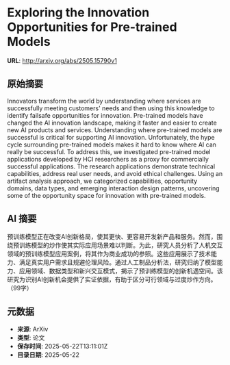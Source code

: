 # Exploring the Innovation Opportunities for Pre-trained Models

**URL**: http://arxiv.org/abs/2505.15790v1

## 原始摘要

Innovators transform the world by understanding where services are
successfully meeting customers' needs and then using this knowledge to identify
failsafe opportunities for innovation. Pre-trained models have changed the AI
innovation landscape, making it faster and easier to create new AI products and
services. Understanding where pre-trained models are successful is critical for
supporting AI innovation. Unfortunately, the hype cycle surrounding pre-trained
models makes it hard to know where AI can really be successful. To address
this, we investigated pre-trained model applications developed by HCI
researchers as a proxy for commercially successful applications. The research
applications demonstrate technical capabilities, address real user needs, and
avoid ethical challenges. Using an artifact analysis approach, we categorized
capabilities, opportunity domains, data types, and emerging interaction design
patterns, uncovering some of the opportunity space for innovation with
pre-trained models.


## AI 摘要

预训练模型正在改变AI创新格局，使其更快、更容易开发新产品和服务。然而，围绕预训练模型的炒作使其实际应用场景难以判断。为此，研究人员分析了人机交互领域的预训练模型应用案例，将其作为商业成功的参照。这些应用展示了技术能力、满足真实用户需求且规避伦理风险。通过人工制品分析法，研究归纳了模型能力、应用领域、数据类型和新兴交互模式，揭示了预训练模型的创新机遇空间。该研究为识别AI创新机会提供了实证依据，有助于区分可行领域与过度炒作方向。（99字）

## 元数据

- **来源**: ArXiv
- **类型**: 论文
- **保存时间**: 2025-05-22T13:11:01Z
- **目录日期**: 2025-05-22
